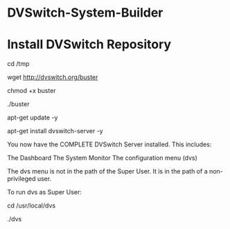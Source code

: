 # DVSwitch-System-Builder


# Install DVSwitch Repository

cd /tmp

wget http://dvswitch.org/buster

chmod +x buster

./buster

apt-get update -y

apt-get install dvswitch-server -y

You now have the COMPLETE DVSwitch Server installed. This includes:

The Dashboard
The System Monitor
The configuration menu (dvs)

The dvs menu is not in the path of the Super User. It is in the path of a non-privileged user.

To run dvs as Super User:

cd /usr/local/dvs

./dvs
